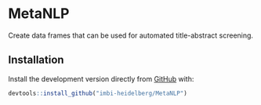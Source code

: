 
# MetaNLP


Create data frames that can be used for automated title-abstract screening.


## Installation

Install the development version directly from [GitHub](https://github.com/) with:

```r
devtools::install_github("imbi-heidelberg/MetaNLP")
```

